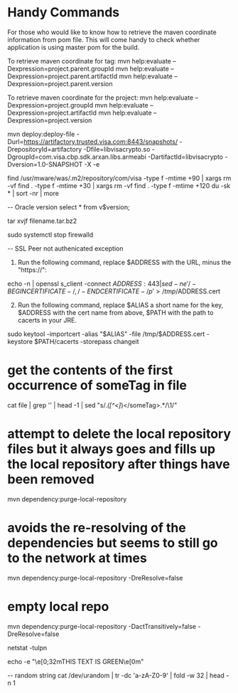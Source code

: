 Handy Commands
==============

For those who would like to know how to retrieve the maven coordinate information from pom file. This will come handy to check whether application is using master pom for the build.

To retrieve maven coordinate for <parent> tag:
mvn help:evaluate –Dexpression=project.parent.groupId
mvn help:evaluate –Dexpression=project.parent.artifactId
mvn help:evaluate –Dexpression=project.parent.version

To retrieve maven coordinate for the project:
mvn help:evaluate –Dexpression=project.groupId
mvn help:evaluate –Dexpression=project.artifactId
mvn help:evaluate –Dexpression=project.version

mvn deploy:deploy-file -Durl=https://artifactory.trusted.visa.com:8443/snapshots/ -DrepositoryId=artifactory -Dfile=libvisacrypto.so -DgroupId=com.visa.cbp.sdk.arxan.libs.armeabi -DartifactId=libvisacrypto -Dversion=1.0-SNAPSHOT -X -e

find /usr/mware/was/.m2/repository/com/visa -type f -mtime +90 | xargs rm -vf
find . -type f -mtime +30 | xargs rm -vf
find . -type f -mtime +120
du -sk * | sort -nr | more

-- Oracle version
select * from v$version;

tar xvjf filename.tar.bz2

sudo systemctl stop firewalld

-- SSL Peer not authenicated exception
1. Run the following command, replace $ADDRESS with the URL, minus the "https://":

echo -n | openssl s_client -connect $ADDRESS:443 | sed -ne '/-BEGIN CERTIFICATE-/,/-END CERTIFICATE-/p' > /tmp/$ADDRESS.cert

2. Run the following command, replace $ALIAS a short name for the key, $ADDRESS with the cert name from above, $PATH with the path to cacerts in your JRE.

sudo keytool -importcert -alias "$ALIAS" -file /tmp/$ADDRESS.cert -keystore $PATH/cacerts -storepass changeit

# get the contents of the first occurrence of someTag in file
cat file | grep '<someTag>' | head -1 | sed "s/.*<someTag>\([^<]*\)<\/someTag>.*/\1/"

# attempt to delete the local repository files but it always goes and fills up the local repository after things have been removed
mvn dependency:purge-local-repository

# avoids the re-resolving of the dependencies but seems to still go to the network at times
mvn dependency:purge-local-repository -DreResolve=false

# empty local repo
mvn dependency:purge-local-repository -DactTransitively=false -DreResolve=false

netstat -tulpn

echo -e "\e[0;32mTHIS TEXT IS GREEN\e[0m"

-- random string
cat /dev/urandom | tr -dc 'a-zA-Z0-9' | fold -w 32 | head -n 1
